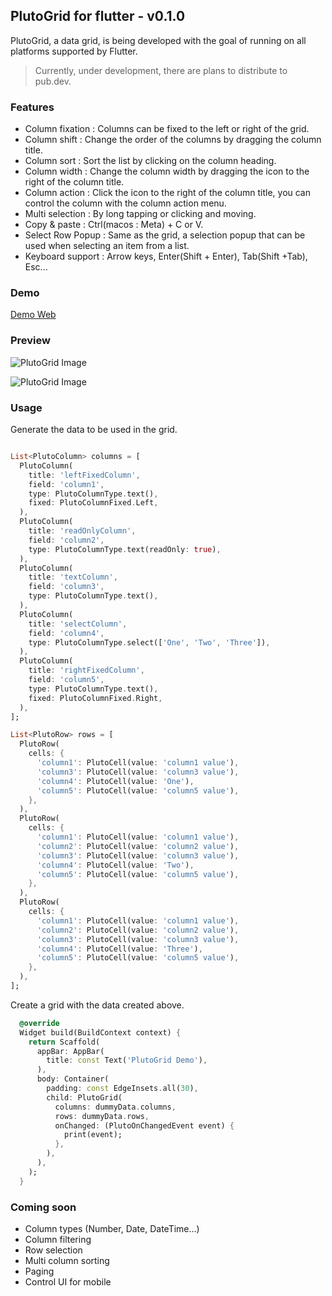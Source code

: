 ## PlutoGrid for flutter - v0.1.0

PlutoGrid, a data grid, is being developed with the goal of running on all platforms supported by Flutter.

> Currently, under development, there are plans to distribute to pub.dev.

### Features  
* Column fixation : Columns can be fixed to the left or right of the grid.
* Column shift : Change the order of the columns by dragging the column title.
* Column sort : Sort the list by clicking on the column heading.
* Column width : Change the column width by dragging the icon to the right of the column title.
* Column action : Click the icon to the right of the column title, you can control the column with the column action menu.
* Multi selection : By long tapping or clicking and moving.
* Copy & paste : Ctrl(macos : Meta) + C or V.
* Select Row Popup : Same as the grid, a selection popup that can be used when selecting an item from a list.
* Keyboard support : Arrow keys, Enter(Shift + Enter), Tab(Shift +Tab), Esc...

### Demo
[Demo Web](https://bosskmk.github.io/build/web/index.html)

### Preview

![PlutoGrid Image](https://bosskmk.github.io/images/pluto_grid_img1.jpg)

![PlutoGrid Image](https://bosskmk.github.io/images/pluto_grid_img2.jpg)

### Usage
Generate the data to be used in the grid.
```dart

List<PlutoColumn> columns = [
  PlutoColumn(
    title: 'leftFixedColumn',
    field: 'column1',
    type: PlutoColumnType.text(),
    fixed: PlutoColumnFixed.Left,
  ),
  PlutoColumn(
    title: 'readOnlyColumn',
    field: 'column2',
    type: PlutoColumnType.text(readOnly: true),
  ),
  PlutoColumn(
    title: 'textColumn',
    field: 'column3',
    type: PlutoColumnType.text(),
  ),
  PlutoColumn(
    title: 'selectColumn',
    field: 'column4',
    type: PlutoColumnType.select(['One', 'Two', 'Three']),
  ),
  PlutoColumn(
    title: 'rightFixedColumn',
    field: 'column5',
    type: PlutoColumnType.text(),
    fixed: PlutoColumnFixed.Right,
  ),
];

List<PlutoRow> rows = [
  PlutoRow(
    cells: {
      'column1': PlutoCell(value: 'column1 value'),
      'column3': PlutoCell(value: 'column3 value'),
      'column4': PlutoCell(value: 'One'),
      'column5': PlutoCell(value: 'column5 value'),
    }, 
  ),
  PlutoRow(
    cells: {
      'column1': PlutoCell(value: 'column1 value'),
      'column2': PlutoCell(value: 'column2 value'),
      'column3': PlutoCell(value: 'column3 value'),
      'column4': PlutoCell(value: 'Two'),
      'column5': PlutoCell(value: 'column5 value'),
    }, 
  ),
  PlutoRow(
    cells: {
      'column1': PlutoCell(value: 'column1 value'),
      'column2': PlutoCell(value: 'column2 value'),
      'column3': PlutoCell(value: 'column3 value'),
      'column4': PlutoCell(value: 'Three'),
      'column5': PlutoCell(value: 'column5 value'),
    }, 
  ),
];
```

Create a grid with the data created above.
```dart
  @override
  Widget build(BuildContext context) {
    return Scaffold(
      appBar: AppBar(
        title: const Text('PlutoGrid Demo'),
      ),
      body: Container(
        padding: const EdgeInsets.all(30),
        child: PlutoGrid(
          columns: dummyData.columns,
          rows: dummyData.rows,
          onChanged: (PlutoOnChangedEvent event) {
            print(event);
          },
        ),
      ),
    );
  }
```

### Coming soon

* Column types (Number, Date, DateTime...)
* Column filtering
* Row selection
* Multi column sorting
* Paging
* Control UI for mobile

